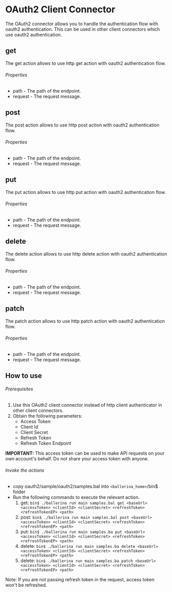 # OAuth2 Client Connector

The OAuth2 connector allows you to handle the authentication flow with oauth2 authentication.
This can be used in other client connectors which use oauth2 authentication.

## get
The get action allows to use http get action with oauth2 authentication flow.

###### Properties
  * path -  The path of the endpoint.
  * request -  The request message.

## post
The post action allows to use http post action with oauth2 authentication flow.

###### Properties
  * path -  The path of the endpoint.
  * request -  The request message.

## put
The put action allows to use http put action with oauth2 authentication flow.

###### Properties
  * path -  The path of the endpoint.
  * request -  The request message.

## delete
The delete action allows to use http delete action with oauth2 authentication flow.

###### Properties
  * path -  The path of the endpoint.
  * request -  The request message.

## patch
The patch action allows to use http patch action with oauth2 authentication flow.

###### Properties
* path -  The path of the endpoint.
* request -  The request message.

## How to use

###### Prerequisites
1. Use this OAuth2 client connector instead of http client authenticator in other client connectors.
2. Obtain the following parameters:
    * Access Token
    * Client Id
    * Client Secret
    * Refresh Token
    * Refresh Token Endpoint

**IMPORTANT:** This access token can be used to make API requests on your own account's behalf. Do not share your access token with anyone.

###### Invoke the actions
- copy oauth2/sample/oauth2/samples.bal into `<ballerina_home>`/bin$ folder
- Run the following commands to execute the relevant action.
    1. get:
    `bin$ ./ballerina run main samples.bal get <baseUrl> <accessToken> <clientId> <clientSecret> <refreshToken> <refreshTokenEP> <path>`
    2. post:
    `bin$ ./ballerina run main samples.bal post <baseUrl> <accessToken> <clientId> <clientSecret> <refreshToken> <refreshTokenEP> <path>`
    3. put:
    `bin$ ./ballerina run main samples.ba put <baseUrl> <accessToken> <clientId> <clientSecret> <refreshToken> <refreshTokenEP> <path>`
    4. delete:
    `bin$ ./ballerina run main samples.ba delete <baseUrl> <accessToken> <clientId> <clientSecret> <refreshToken> <refreshTokenEP> <path>`
    5. delete:
    `bin$ ./ballerina run main samples.ba patch <baseUrl> <accessToken> <clientId> <clientSecret> <refreshToken> <refreshTokenEP> <path>`

Note: If you are not passing refresh token in the request, access token won't be refreshed.
